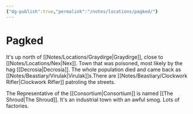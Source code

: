 ```yaml
---
{"dg-publish":true,"permalink":"/notes/locations/pagked/"}
---
```


# Pagked

It's up north of [[Notes/Locations/Graydirge\|Graydirge]], close to [[Notes/Locations/Nex\|Nex]].
Town that was poisoned, most likely by the hag [[Decrosia\|Decrosia]]. The whole population died and came back as [[Notes/Beastiary/Virulak\|Virulak]]s.There are [[Notes/Beastiary/Clockwork Rifler\|Clockwork Rifler]] patroling the streets.

The Representative of the [[Consortium\|Consortium]] is named [[The Shroud\|The Shroud]].
It's an industrial town with an awful smog. Lots of factories.